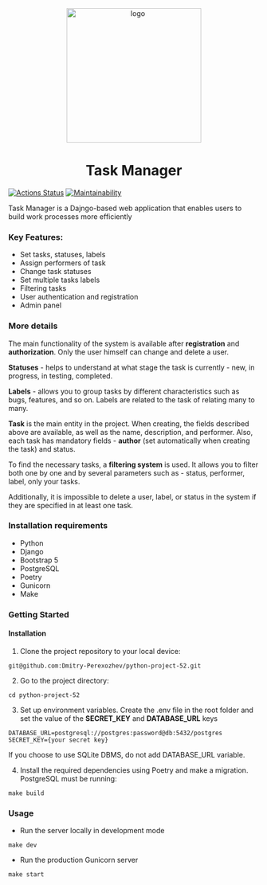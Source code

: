 <div align="center">
<img src="https://github.com/Dmitry-Perexozhev/python-project-52/blob/main/img/task-manager-banner.svg" alt="logo" width="270" height="auto" />
<h1>Task Manager</h1>
</div>

[![Actions Status](https://github.com/Dmitry-Perexozhev/python-project-52/actions/workflows/hexlet-check.yml/badge.svg)](https://github.com/Dmitry-Perexozhev/python-project-52/actions)
[![Maintainability](https://api.codeclimate.com/v1/badges/b4975e07f182c91a4872/maintainability)](https://codeclimate.com/github/Dmitry-Perexozhev/python-project-52/maintainability)

Task Manager is a Dajngo-based web application that enables users to build work processes more efficiently

### Key Features:

- Set tasks, statuses, labels
- Assign performers of task
- Change task statuses
- Set multiple tasks labels
- Filtering tasks
- User authentication and registration
- Admin panel

### More details

The main functionality of the system is available after **registration** and **authorization**. Only the user himself can change and delete a user.<br />

**Statuses** - helps to understand at what stage the task is currently - new, in progress, in testing, completed.<br />

**Labels** - allows you to group tasks by different characteristics such as bugs, features, and so on. Labels are related to the task of relating many to many.<br />

**Task** is the main entity in the project. When creating, the fields described above are available, as well as the name, description, and performer.
Also, each task has mandatory fields - **author** (set automatically when creating the task) and status.<br />

To find the necessary tasks, a **filtering system** is used. It allows you to filter both one by one and by several parameters such as - status, performer, label, only your tasks.<br />

Additionally, it is impossible to delete a user, label, or status in the system if they are specified in at least one task.

### Installation requirements

- Python
- Django
- Bootstrap 5
- PostgreSQL
- Poetry
- Gunicorn
- Make

### Getting Started
#### Installation

1) Clone the project repository to your local device:
```
git@github.com:Dmitry-Perexozhev/python-project-52.git
```
2) Go to the project directory:
```
cd python-project-52
```
3) Set up environment variables.
Create the .env file in the root folder and set the value of the **SECRET_KEY** and **DATABASE_URL** keys
```dotenv
DATABASE_URL=postgresql://postgres:password@db:5432/postgres
SECRET_KEY={your secret key}
```
If you choose to use SQLite DBMS, do not add DATABASE_URL variable.<br />

4) Install the required dependencies using Poetry and make a migration. PostgreSQL must be running:
```
make build
```

### Usage

- Run the server locally in development mode 
```
make dev
```
- Run the production Gunicorn server
```
make start
```